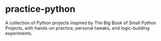 # practice-python
A collection of Python projects inspired by The Big Book of Small Python Projects, with hands-on practice, personal tweaks, and logic-building experiments.
